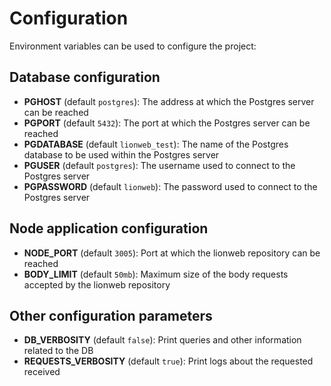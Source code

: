 # Configuration

Environment variables can be used to configure the project:

## Database configuration

* **PGHOST** (default `postgres`): The address at which the Postgres server can be reached
* **PGPORT** (default `5432`): The port at which the Postgres server can be reached
* **PGDATABASE** (default `lionweb_test`): The name of the Postgres database to be used within the Postgres server
* **PGUSER** (default `postgres`): The username used to connect to the Postgres server
* **PGPASSWORD** (default `lionweb`): The password used to connect to the Postgres server

## Node application configuration

* **NODE_PORT** (default `3005`): Port at which the lionweb repository can be reached
* **BODY_LIMIT** (default `50mb`): Maximum size of the body requests accepted by the lionweb repository

## Other configuration parameters

* **DB_VERBOSITY** (default `false`): Print queries and other information related to the DB
* **REQUESTS_VERBOSITY** (default `true`): Print logs about the requested received

